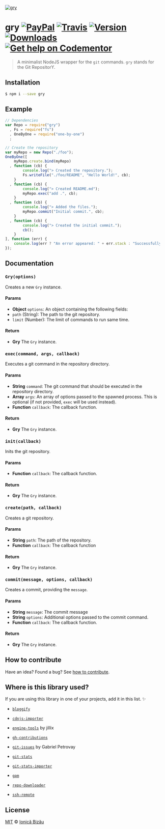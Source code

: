[![gry](http://i.imgur.com/vPz8gkX.png)](#)

# gry [![PayPal](https://img.shields.io/badge/%24-paypal-f39c12.svg)][paypal-donations] [![Travis](https://img.shields.io/travis/IonicaBizau/node-gry.svg)](https://travis-ci.org/IonicaBizau/node-gry/) [![Version](https://img.shields.io/npm/v/gry.svg)](https://www.npmjs.com/package/gry) [![Downloads](https://img.shields.io/npm/dt/gry.svg)](https://www.npmjs.com/package/gry) [![Get help on Codementor](https://cdn.codementor.io/badges/get_help_github.svg)](https://www.codementor.io/johnnyb?utm_source=github&utm_medium=button&utm_term=johnnyb&utm_campaign=github)

> A minimalist NodeJS wrapper for the `git` commands. `gry` stands for the Git RepositorY.

## Installation

```sh
$ npm i --save gry
```

## Example

```js
// Dependencies
var Repo = require("gry")
  , Fs = require("fs")
  , OneByOne = require("one-by-one")
  ;

// Create the repository
var myRepo = new Repo("./foo");
OneByOne([
    myRepo.create.bind(myRepo)
  , function (cb) {
        console.log("> Created the repository.");
        Fs.writeFile("./foo/README", "Hello World!", cb);
    }
  , function (cb) {
        console.log("> Created README.md");
        myRepo.exec("add .", cb);
    }
  , function (cb) {
        console.log("> Added the files.");
        myRepo.commit("Initial commit.", cb);
    }
  , function (cb) {
        console.log("> Created the initial commit.");
        cb();
    }
], function (err) {
    console.log(err ? "An error appeared: " + err.stack : "Successfully done.");
});
```

## Documentation

### `Gry(options)`
Creates a new `Gry` instance.

#### Params
- **Object** `options`: An object containing the following fields:
 - `path` (String): The path to the git repository.
 - `limit` (Number): The limit of commands to run same time.

#### Return
- **Gry** The `Gry` instance.

### `exec(command, args, callback)`
Executes a git command in the repository directory.

#### Params
- **String** `command`: The git command that should be executed in the repository directory.
- **Array** `args`: An array of options passed to the spawned process. This is optional (if not provided, `exec` will be used instead).
- **Function** `callback`: The callback function.

#### Return
- **Gry** The `Gry` instance.

### `init(callback)`
Inits the git repository.

#### Params
- **Function** `callback`: The callback function.

#### Return
- **Gry** The `Gry` instance.

### `create(path, callback)`
Creates a git repository.

#### Params
- **String** `path`: The path of the repository.
- **Function** `callback`: The callback function

#### Return
- **Gry** The `Gry` instance.

### `commit(message, options, callback)`
Creates a commit, providing the `message`.

#### Params
- **String** `message`: The commit message
- **String** `options`: Additional options passed to the commit command.
- **Function** `callback`: The callback function.

#### Return
- **Gry** The `Gry` instance.

## How to contribute
Have an idea? Found a bug? See [how to contribute][contributing].

## Where is this library used?
If you are using this library in one of your projects, add it in this list. :sparkles:

 - [`bloggify`](https://github.com/Bloggify/bloggify-tools)

 - [`cdnjs-importer`](https://github.com/cdnjs/cdnjs-importer)

 - [`engine-tools`](https://github.com/jillix/engine-tools) by jillix

 - [`gh-contributions`](https://github.com/IonicaBizau/github-contributions)

 - [`git-issues`](https://github.com/softwarescales/git-issues) by Gabriel Petrovay

 - [`git-stats`](https://github.com/IonicaBizau/git-stats)

 - [`git-stats-importer`](https://github.com/IonicaBizau/git-stats-importer)

 - [`gpm`](https://github.com/IonicaBizau/gpm)

 - [`repo-downloader`](https://github.com/IonicaBizau/repository-downloader)

 - [`ssh-remote`](https://github.com/IonicaBizau/ssh-remote)

## License

[MIT][license] © [Ionică Bizău][website]

[paypal-donations]: https://www.paypal.com/cgi-bin/webscr?cmd=_s-xclick&hosted_button_id=RVXDDLKKLQRJW
[donate-now]: http://i.imgur.com/6cMbHOC.png

[license]: http://showalicense.com/?fullname=Ionic%C4%83%20Biz%C4%83u%20%3Cbizauionica%40gmail.com%3E%20(http%3A%2F%2Fionicabizau.net)&year=2015#license-mit
[website]: http://ionicabizau.net
[contributing]: /CONTRIBUTING.md
[docs]: /DOCUMENTATION.md